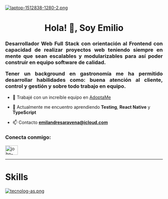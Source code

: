 [![laptop-1512838-1280-2.png](https://i.postimg.cc/4N9RwKPQ/laptop-1512838-1280-2.png)](https://postimg.cc/yksG88wD)

<h1 align="center">Hola! 👋, Soy Emilio</h1>
<h3 align="justify">Desarrollador Web Full Stack con orientación al Frontend con capacidad de realizar proyectos web teniendo siempre en mente que sean escalables y modularizables para así poder construir en equipo software de calidad.

Tener un background en gastronomía me ha permitido desarrollar habilidades como: buena atención al cliente, control y gestión y sobre todo trabajo en equipo.</h3>

- 🔭 Trabajé con un increíble equipo en [AdoptaMe](https://adoptame.vercel.app/)

- 🌱 Actualmente me encuentro aprendiendo **Testing**, **React Native** y **TypeScript**

- 📫 Contacto **emilandresaravena@icloud.com**

<h3 align="left">Conecta conmigo:</h3>
<p align="left">
<a href="https://linkedin.com/in/emiandd" target="blank"><img align="center" src="https://raw.githubusercontent.com/rahuldkjain/github-profile-readme-generator/master/src/images/icons/Social/linked-in-alt.svg" alt="john-arango" height="30" width="40" /></a>
</p>

---------

<h1 align="left">Skills</h1>

[![tecnolog-as.png](https://i.postimg.cc/25gZLkd6/tecnolog-as.png)](https://postimg.cc/06dQLqBR)
